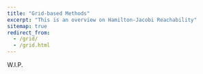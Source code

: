 ```yaml
---
title: "Grid-based Methods"
excerpt: "This is an overview on Hamilton-Jacobi Reachability"
sitemap: true
redirect_from: 
  - /grid/
  - /grid.html
---
```


W.I.P.

<script type="text/javascript">
  var GOOG_FIXURL_LANG = 'en';
  var GOOG_FIXURL_SITE = '{{ site.url }}'
</script>
<script type="text/javascript"
  src="//linkhelp.clients.google.com/tbproxy/lh/wm/fixurl.js">
</script>
